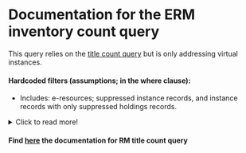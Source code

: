 # Documentation for the ERM inventory count query 

This query relies on the [title count query](../../title_count) but is only addressing virtual instances.

#### Hardcoded filters (assumptions; in the where clause):
* Includes: e-resources; suppressed instance records, and instance records with only suppressed holdings records.

<details>
  <summary>Click to read more!</summary>

* Each instance has a holdings record.  Each holdings record has a permanent location.
* Excludes suppressed instance records (instance discovery suppress value is “true”)
* Excludes instance records that do not have at least one unsuppressed holdings record (all holdings discovery suppress values are “true”)
* This query is intended to only include e-resources. It includes instance records with instance format names of “computer – online resource” or instance records with holdings library names of “Online”. These values many need to be updated for your local needs.
  </details>

#### Find [here](../../title_count) the documentation for RM title count query